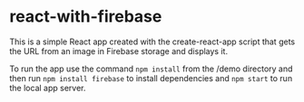 # react-with-firebase

This is a simple React app created with the create-react-app script
that gets the URL from an image in Firebase storage and displays it.

To run the app use the command `npm install` from the /demo directory
and then run `npm install firebase` to install dependencies and
`npm start` to run the local app server.
